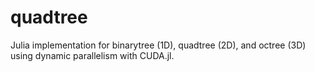 # quadtree
Julia implementation for binarytree (1D), quadtree (2D), and octree (3D) using dynamic parallelism with CUDA.jl.
